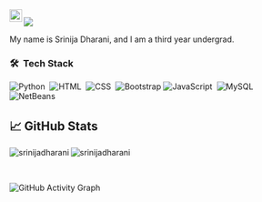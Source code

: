 <a href="https://www.linkedin.com/in/srinijadharani/">
  <img align="left" alt="Srinija's LinkedIN" width="22px" src="https://raw.githubusercontent.com/peterthehan/peterthehan/master/assets/linkedin.svg" />
</a>

![](https://visitor-badge.glitch.me/badge?page_id=srinijadharani)

My name is Srinija Dharani, and I am a third year undergrad.

### 🛠 &nbsp;Tech Stack
![Python](https://img.shields.io/badge/-Python-05122A?style=flat&logo=Python)&nbsp;
![HTML](https://img.shields.io/badge/-HTML-05122A?style=flat&logo=HTML5)&nbsp;
![CSS](https://img.shields.io/badge/-CSS-05122A?style=flat&logo=CSS3&logoColor=1572B6)&nbsp;
![Bootstrap](https://img.shields.io/badge/-Bootstrap-05122A?style=flat&logo=bootstrap&logoColor=563D7C)
![JavaScript](https://img.shields.io/badge/-JavaScript-05122A?style=flat&logo=javascript)&nbsp;
![MySQL](https://img.shields.io/badge/-MySQL-05122A?style=flat&logo=MySQL)&nbsp;
![NetBeans](https://img.shields.io/badge/-NetBeans-05122A?style=flat&logo=NetBeans-ide&logoColor=2C2255)


## &#x1f4c8; GitHub Stats

<p align="left"><img align="left" src="https://github-readme-stats.vercel.app/api/top-langs?username=srinijadharani&show_icons=true&locale=en&layout=compact&theme=radical" alt="srinijadharani" /></p>

 
 <p><img align="center" src="https://github-readme-streak-stats.herokuapp.com/?user=srinijadharani&theme=radical" alt="srinijadharani" /></p>
 
 <br />
 
![GitHub Activity Graph](https://activity-graph.herokuapp.com/graph?username=srinijadharani&bg_color=000000&color=4fff67&line=4fff67&point=ffffff&area=true&hide_border=true)  
